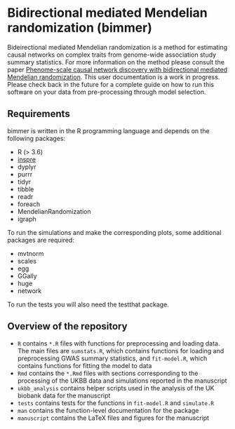 # Bidirectional mediated Mendelian randomization (bimmer)

Bideirectional mediated Mendelian randomization is a method for estimating
causal networks on complex traits from genome-wide association study
summary statistics. For more information on the method please consult the paper
[Phenome-scale causal network discovery with bidirectional mediated Mendelian randomization](https://www.biorxiv.org/content/10.1101/2020.06.18.160176v2).
This user documentation is a work in progress. Please check back in the future
for a complete guide on how to run this software on your data from
pre-processing through model selection. 

## Requirements
bimmer is written in the R programming language and depends on the following
packages:

- R (> 3.6)
- [inspre](https://github.com/brielin/inspre)
- dyplyr
- purrr
- tidyr
- tibble
- readr
- foreach
- MendelianRandomization
- igraph

To run the simulations and make the corresponding plots, some additional
packages are required:

- mvtnorm
- scales
- egg
- GGally
- huge
- network

To run the tests you will also need the testthat package.

## Overview of the repository
- `R` contains `*.R` files with functions for preprocessing and loading data. The
main files are `sumstats.R`, which contains functions for loading and preprocessing
GWAS summary statistics, and `fit-model.R`, which contains functions for fitting
the model to data
- `Rmd` contains the `*.Rmd` files with sections corresponding to the processing
of the UKBB data and simulations reported in the manuscript
- `ukbb_analysis` contains helper scripts used in the analysis of the UK
biobank data for the manuscript
- `tests` contains tests for the functions in `fit-model.R` and `simulate.R`
- `man` contains the function-level documentation for the package
- `manuscript` contains the LaTeX files and figures for the manuscript


